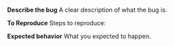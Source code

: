 **Describe the bug**
A clear description of what the bug is.

**To Reproduce**
Steps to reproduce:

**Expected behavior**
What you expected to happen.
